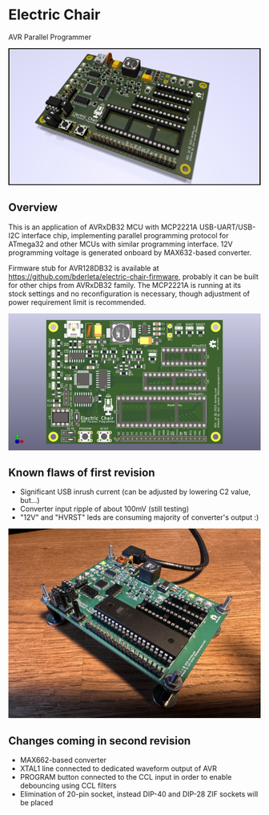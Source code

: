 # Electric Chair

AVR Parallel Programmer

![Board View REV. 1](view.png)

## Overview

This is an application of AVRxDB32 MCU with MCP2221A USB-UART/USB-I2C interface chip, implementing parallel programming protocol for ATmega32 and 
other MCUs with similar programming interface. 12V programming voltage is generated onboard by MAX632-based converter.

Firmware stub for AVR128DB32 is available at https://github.com/bderleta/electric-chair-firmware, probably it can be built for other chips from
AVRxDB32 family. The MCP2221A is running at its stock settings and no reconfiguration is necessary, though adjustment of power requirement limit is 
recommended.

![Board View REV. 1](top-view.png)

## Known flaws of first revision
- Significant USB inrush current (can be adjusted by lowering C2 value, but...)
- Converter input ripple of about 100mV (still testing)
- "12V" and "HVRST" leds are consuming majority of converter's output :)

![Board View REV. 1 test mule](testmule.jpg)

## Changes coming in second revision

- MAX662-based converter
- XTAL1 line connected to dedicated waveform output of AVR
- PROGRAM button connected to the CCL input in order to enable debouncing using CCL filters
- Elimination of 20-pin socket, instead DIP-40 and DIP-28 ZIF sockets will be placed
